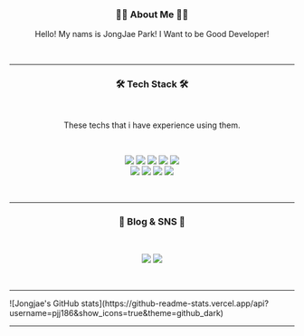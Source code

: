 

<h3 align="center">🙋‍♂ ️About Me 🙋‍♂️️</h3>
<p align="center">Hello! My nams is JongJae Park! I Want to be Good Developer!</p>
<br>
<hr>
<h3 align="center">🛠 Tech Stack 🛠</h3>
<br>
<p align="center">These techs that i have experience using them.</p>
<br>
<p align="center">
<img src="https://img.shields.io/badge/JavaScript-yellow?style=flat-square&logo=JavaScript&logoColor=white"/>  <img src="https://img.shields.io/badge/React-blue?style=flat-square&logo=React&logoColor=white"/>  <img src="https://img.shields.io/badge/ReactNative-blue?style=flat-square&logo=React&logoColor=white"/>  <img src="https://img.shields.io/badge/Java-orange?style=flat-square&logo=Java&logoColor=white"/>  <img src="https://img.shields.io/badge/MongoDB-green?style=flat-square&logo=MongoDB&logoColor=white"/>
<br>
<img src="https://img.shields.io/badge/Node.js-brightgreen?style=flat-square&logo=Node.js&logoColor=white"/>  <img src="https://img.shields.io/badge/TypeScript-blue?style=flat-square&logo=TypeScript&logoColor=white"/> <img src="https://img.shields.io/badge/HTML5-orange?style=flat-square&logo=HTML5&logoColor=white"/>  <img src="https://img.shields.io/badge/CSS3-blue?style=flat-square&logo=CSS3&logoColor=white"/>
</p>
<br>
<hr>
<h3 align="center">🚗 Blog & SNS 🚗</h3>
<br>
<p align="center">
<a href="https://www.instagram.com/ppi_je_je/"><img src="https://img.shields.io/badge/Instagram-red?style=flat-square&logo=Instagram&logoColor=white"/></a>  
<a href="https://velog.io/@pjj186"><img src="https://img.shields.io/badge/Velog-brightgreen?style=flat-square&logo=Vimeo&logoColor=white"/></a>
</p>
<br>
<hr>
![Jongjae's GitHub stats](https://github-readme-stats.vercel.app/api?username=pjj186&show_icons=true&theme=github_dark)
<hr>
